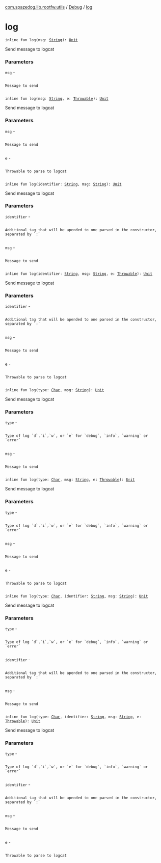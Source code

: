 [com.spazedog.lib.rootfw.utils](../index.md) / [Debug](index.md) / [log](.)

# log

`inline fun log(msg: `[`String`](https://kotlinlang.org/api/latest/jvm/stdlib/kotlin/-string/index.html)`): `[`Unit`](https://kotlinlang.org/api/latest/jvm/stdlib/kotlin/-unit/index.html)

Send message to logcat

### Parameters

`msg` -

```

```
    Message to send
```

```

`inline fun log(msg: `[`String`](https://kotlinlang.org/api/latest/jvm/stdlib/kotlin/-string/index.html)`, e: `[`Throwable`](https://kotlinlang.org/api/latest/jvm/stdlib/kotlin/-throwable/index.html)`): `[`Unit`](https://kotlinlang.org/api/latest/jvm/stdlib/kotlin/-unit/index.html)

Send message to logcat

### Parameters

`msg` -

```

```
    Message to send
```

```

`e` -

```

```
    Throwable to parse to logcat
```

```

`inline fun log(identifier: `[`String`](https://kotlinlang.org/api/latest/jvm/stdlib/kotlin/-string/index.html)`, msg: `[`String`](https://kotlinlang.org/api/latest/jvm/stdlib/kotlin/-string/index.html)`): `[`Unit`](https://kotlinlang.org/api/latest/jvm/stdlib/kotlin/-unit/index.html)

Send message to logcat

### Parameters

`identifier` -

```

```
    Additional tag that will be apended to one parsed in the constructor, separated by `:`
```

```

`msg` -

```

```
    Message to send
```

```

`inline fun log(identifier: `[`String`](https://kotlinlang.org/api/latest/jvm/stdlib/kotlin/-string/index.html)`, msg: `[`String`](https://kotlinlang.org/api/latest/jvm/stdlib/kotlin/-string/index.html)`, e: `[`Throwable`](https://kotlinlang.org/api/latest/jvm/stdlib/kotlin/-throwable/index.html)`): `[`Unit`](https://kotlinlang.org/api/latest/jvm/stdlib/kotlin/-unit/index.html)

Send message to logcat

### Parameters

`identifier` -

```

```
    Additional tag that will be apended to one parsed in the constructor, separated by `:`
```

```

`msg` -

```

```
    Message to send
```

```

`e` -

```

```
    Throwable to parse to logcat
```

```

`inline fun log(type: `[`Char`](https://kotlinlang.org/api/latest/jvm/stdlib/kotlin/-char/index.html)`, msg: `[`String`](https://kotlinlang.org/api/latest/jvm/stdlib/kotlin/-string/index.html)`): `[`Unit`](https://kotlinlang.org/api/latest/jvm/stdlib/kotlin/-unit/index.html)

Send message to logcat

### Parameters

`type` -

```

```
    Type of log `d`,`i`,`w`, or `e` for `debug`, `info`, `warning` or `error`
```

```

`msg` -

```

```
    Message to send
```

```

`inline fun log(type: `[`Char`](https://kotlinlang.org/api/latest/jvm/stdlib/kotlin/-char/index.html)`, msg: `[`String`](https://kotlinlang.org/api/latest/jvm/stdlib/kotlin/-string/index.html)`, e: `[`Throwable`](https://kotlinlang.org/api/latest/jvm/stdlib/kotlin/-throwable/index.html)`): `[`Unit`](https://kotlinlang.org/api/latest/jvm/stdlib/kotlin/-unit/index.html)

Send message to logcat

### Parameters

`type` -

```

```
    Type of log `d`,`i`,`w`, or `e` for `debug`, `info`, `warning` or `error`
```

```

`msg` -

```

```
    Message to send
```

```

`e` -

```

```
    Throwable to parse to logcat
```

```

`inline fun log(type: `[`Char`](https://kotlinlang.org/api/latest/jvm/stdlib/kotlin/-char/index.html)`, identifier: `[`String`](https://kotlinlang.org/api/latest/jvm/stdlib/kotlin/-string/index.html)`, msg: `[`String`](https://kotlinlang.org/api/latest/jvm/stdlib/kotlin/-string/index.html)`): `[`Unit`](https://kotlinlang.org/api/latest/jvm/stdlib/kotlin/-unit/index.html)

Send message to logcat

### Parameters

`type` -

```

```
    Type of log `d`,`i`,`w`, or `e` for `debug`, `info`, `warning` or `error`
```

```

`identifier` -

```

```
    Additional tag that will be apended to one parsed in the constructor, separated by `:`
```

```

`msg` -

```

```
    Message to send
```

```

`inline fun log(type: `[`Char`](https://kotlinlang.org/api/latest/jvm/stdlib/kotlin/-char/index.html)`, identifier: `[`String`](https://kotlinlang.org/api/latest/jvm/stdlib/kotlin/-string/index.html)`, msg: `[`String`](https://kotlinlang.org/api/latest/jvm/stdlib/kotlin/-string/index.html)`, e: `[`Throwable`](https://kotlinlang.org/api/latest/jvm/stdlib/kotlin/-throwable/index.html)`): `[`Unit`](https://kotlinlang.org/api/latest/jvm/stdlib/kotlin/-unit/index.html)

Send message to logcat

### Parameters

`type` -

```

```
    Type of log `d`,`i`,`w`, or `e` for `debug`, `info`, `warning` or `error`
```

```

`identifier` -

```

```
    Additional tag that will be apended to one parsed in the constructor, separated by `:`
```

```

`msg` -

```

```
    Message to send
```

```

`e` -

```

```
    Throwable to parse to logcat
```

```

